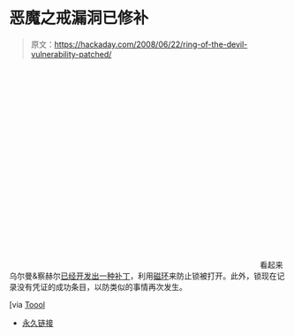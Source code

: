 # 恶魔之戒漏洞已修补

> 原文：<https://hackaday.com/2008/06/22/ring-of-the-devil-vulnerability-patched/>

<object width="450" height="364"><param name="movie" value="http://www.youtube.com/v/c0tr-rUQ3ZI&amp;hl=en&amp;rel=0&amp;color1=0x3a3a3a&amp;color2=0x999999"></object> 
看起来乌尔曼&察赫尔[已经开发出一种补丁](http://p26896.typo3server.info/nc/hidden-pages/news-details/article/wichtiger-sicherheitshinweis/15.html)，利用[磁环](http://www.hackaday.com/2008/06/16/ring-of-the-devil-electric-lock-exploit/)来防止锁被打开。此外，锁现在记录没有凭证的成功条目，以防类似的事情再次发生。

[via [Toool](http://www.toool.nl/blackbag/?p=206)

*   [永久链接](http://p26896.typo3server.info/nc/hidden-pages/news-details/article/wichtiger-sicherheitshinweis/15.html)